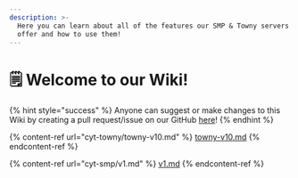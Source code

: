 ```yaml
---
description: >-
  Here you can learn about all of the features our SMP & Towny servers have to
  offer and how to use them!
---
```


# 🗒️ Welcome to our Wiki!

{% hint style="success" %}
Anyone can suggest or make changes to this Wiki by creating a pull request/issue on our GitHub [here](https://github.com/CraftYourTown/cyt-wiki)!
{% endhint %}

{% content-ref url="cyt-towny/towny-v10.md" %}
[towny-v10.md](cyt-towny/towny-v10.md)
{% endcontent-ref %}

{% content-ref url="cyt-smp/v1.md" %}
[v1.md](cyt-smp/v1.md)
{% endcontent-ref %}

